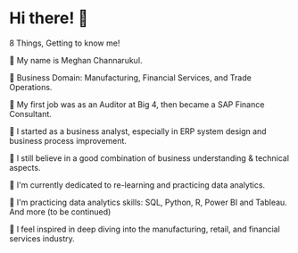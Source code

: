 # Hi there! 👋

8 Things, Getting to know me!

🌱 My name is Meghan Channarukul. 

🌱 Business Domain: Manufacturing, Financial Services, and Trade Operations.

🌱 My first job was as an Auditor at Big 4, then became a SAP Finance Consultant. 

🌱 I started as a business analyst, especially in ERP system design and business process improvement. 

🌱 I still believe in a good combination of business understanding & technical aspects.

🌱 I'm currently dedicated to re-learning and practicing data analytics.

🌱 I'm practicing data analytics skills: SQL, Python, R, Power BI and Tableau. And more (to be continued)

🌱 I feel inspired in deep diving into the manufacturing, retail, and financial services industry.
